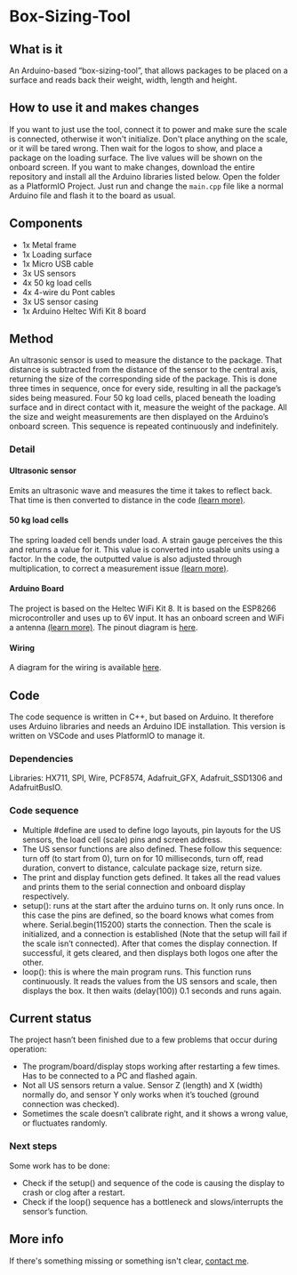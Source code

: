 # Box-Sizing-Tool

## What is it
An Arduino-based “box-sizing-tool”, that allows packages to be placed on a surface and reads back their weight, width, length and height.

## How to use it and makes changes
If you want to just use the tool, connect it to power and make sure the scale is connected, otherwise it won't initialize. Don't place anything on the scale, or it will be tared wrong. Then wait for the logos to show, and place a package on the loading surface. The live values will be shown on the onboard screen.
If you want to make changes, download the entire repository and install all the Arduino libraries listed below. Open the folder as a PlatformIO Project.
Just run and change the `main.cpp` file like a normal Arduino file and flash it to the board as usual.

## Components
- 1x Metal frame
- 1x Loading surface
- 1x Micro USB cable
- 3x US sensors
- 4x 50 kg load cells
- 4x 4-wire du Pont cables 
- 3x US sensor casing
- 1x Arduino Heltec Wifi Kit 8 board

## Method
An ultrasonic sensor is used to measure the distance to the package. That distance is subtracted from the distance of the sensor to the central axis, returning the size of the corresponding side of the package. This is done three times in sequence, once for every side, resulting in all the package’s sides being measured. 
Four 50 kg load cells, placed beneath the loading surface and in direct contact with it, measure the weight of the package. All the size and weight measurements are then displayed on the Arduino’s onboard screen. This sequence is repeated continuously and indefinitely. 


### Detail

#### Ultrasonic sensor
Emits an ultrasonic wave and measures the time it takes to reflect back. That time is then converted to distance in the code [(learn more)](https://www.keyence.com/ss/products/sensor/sensorbasics/ultrasonic/info/).

#### 50 kg load cells
The spring loaded cell bends under load. A strain gauge perceives the this and returns a value for it. This value is converted into usable units using a factor. In the code, the outputted value is also adjusted through multiplication, to correct a measurement issue [(learn more)](https://circuitjournal.com/50kg-load-cells-with-HX711).

#### Arduino Board
The project is based on the Heltec WiFi Kit 8. It is based on the ESP8266 microcontroller and uses up to 6V input. It has an onboard screen and WiFi a antenna [(learn more)](https://heltec.org/project/wifi-kit-8/).
The pinout diagram is [here](images/BoardPinout.png).

#### Wiring
A diagram for the wiring is available [here](images/WireDiagram.jpg).


## Code
The code sequence is written in C++, but based on Arduino. It therefore uses Arduino libraries and needs an Arduino IDE installation. This version is written on VSCode and uses PlatformIO to manage it.

### Dependencies
Libraries: HX711, SPI, Wire, PCF8574, Adafruit_GFX, Adafruit_SSD1306 and AdafruitBusIO.

### Code sequence
- Multiple #define are used to define logo layouts, pin layouts for the US sensors, the load cell (scale) pins and screen address.
- The US sensor functions are also defined. These follow this sequence: turn off (to start from 0), turn on for 10 milliseconds, turn off, read duration, convert to distance, calculate package size, return size.
- The print and display function gets defined. It takes all the read values and prints them to the serial connection and onboard display respectively.
- setup(): runs at the start after the arduino turns on. It only runs once. In this case the pins are defined, so the board knows what comes from where. Serial.begin(115200) starts the connection. Then the scale is initialized, and a connection is established (Note that the setup will fail if the scale isn’t connected). After that comes the display connection. If successful, it gets cleared, and then displays both logos one after the other. 
- loop(): this is where the main program runs. This function runs continuously. It reads the values from the US sensors and scale, then displays the box. It then waits (delay(100)) 0.1 seconds and runs again.


## Current status
The project hasn’t been finished due to a few problems that occur during operation:
- The program/board/display stops working after restarting a few times. Has to be connected to a PC and flashed again. 
- Not all US sensors return a value. Sensor Z (length) and X (width) normally do, and sensor Y only works when it’s touched (ground connection was checked).
- Sometimes the scale doesn’t calibrate right, and it shows a wrong value, or fluctuates randomly.


### Next steps
Some work has to be done:
- Check if the setup() and sequence of the code is causing the display to crash or clog after a restart.
- Check if the loop() sequence has a bottleneck and slows/interrupts the sensor’s function.

## More info
If there's something missing or something isn't clear, [contact me](mailto:m.spiess.henning@gmail.com?subject=Box-Sizing-Tool&body=Write%20your%20message%20here.).
